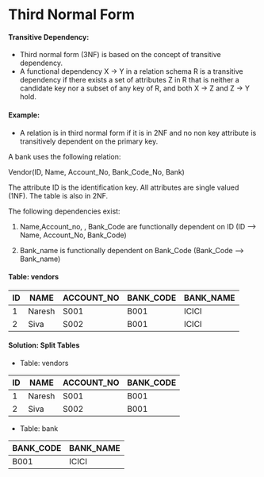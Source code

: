 # Third Normal Form

#### Transitive Dependency:
* Third normal form (3NF) is based on the concept of transitive dependency. 
* A functional dependency X → Y in a relation schema R is a transitive dependency if there exists a set of attributes Z in R that is neither a candidate key nor a subset of
any key of R, and both X → Z and Z → Y hold. 


#### Example:
* A relation is in third normal form if it is in 2NF and no non key attribute is transitively dependent on the primary key.

A bank uses the following relation: 

Vendor(ID, Name, Account_No, Bank_Code_No, Bank) 

The attribute ID is the identification key. All attributes are single valued (1NF). The table is also in 2NF. 

The following dependencies exist: 

1. Name,Account_no, , Bank_Code are functionally dependent on ID (ID --> Name, Account_No, Bank_Code) 

2. Bank_name is functionally dependent on Bank_Code (Bank_Code --> Bank_name)


#### Table: vendors
|ID|NAME|ACCOUNT_NO|BANK_CODE|BANK_NAME|
|--|--|--|--|--|
|1|Naresh | S001| B001|ICICI|
|2|Siva | S002| B001|ICICI|


#### Solution: Split Tables
* Table: vendors

|ID|NAME|ACCOUNT_NO|BANK_CODE|
|--|--|--|--|
|1|Naresh | S001| B001|
|2|Siva | S002| B001|


* Table: bank

|BANK_CODE|BANK_NAME|
|--|--|
|B001|ICICI|


